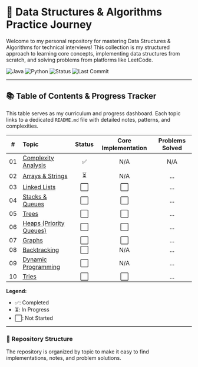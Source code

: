 # 🎯 Data Structures & Algorithms Practice Journey

Welcome to my personal repository for mastering Data Structures & Algorithms for technical interviews! This collection is my structured approach to learning core concepts, implementing data structures from scratch, and solving problems from platforms like LeetCode.

![Java](https://img.shields.io/badge/Java-ED8B00?style=for-the-badge&logo=java&logoColor=white)
![Python](https://img.shields.io/badge/Python-3776AB?style=for-the-badge&logo=python&logoColor=white)
![Status](https://img.shields.io/badge/Status-In%20Progress-green?style=for-the-badge)
![Last Commit](https://img.shields.io/github/last-commit/your-github-username/DSA-Practice?style=for-the-badge)

---

## 📚 Table of Contents & Progress Tracker

This table serves as my curriculum and progress dashboard. Each topic links to a dedicated `README.md` file with detailed notes, patterns, and complexities.

| #  | Topic                                                | Status | Core Implementation | Problems Solved |
|:--:|:-----------------------------------------------------|:------:|:-------------------:|:---------------:|
| 01 | [Complexity Analysis](./01-Complexity-Analysis)      |   ✅   |         N/A         |       N/A       |
| 02 | [Arrays & Strings](./02-Arrays-And-Strings)          |   ⏳   |         N/A         |       ...       |
| 03 | [Linked Lists](./03-LinkedLists)                     |   ⬜️   |         ⬜️         |       ...       |
| 04 | [Stacks & Queues](./04-Stacks-And-Queues)            |   ⬜️   |         ⬜️         |       ...       |
| 05 | [Trees](./05-Trees)                                  |   ⬜️   |         ⬜️         |       ...       |
| 06 | [Heaps (Priority Queues)](./06-Heaps-Priority-Queues)|   ⬜️   |         ⬜️         |       ...       |
| 07 | [Graphs](./07-Graphs)                                |   ⬜️   |         ⬜️         |       ...       |
| 08 | [Backtracking](./08-Backtracking)                    |   ⬜️   |         N/A         |       ...       |
| 09 | [Dynamic Programming](./09-Dynamic-Programming)      |   ⬜️   |         N/A         |       ...       |
| 10 | [Tries](./10-Tries)                                  |   ⬜️   |         ⬜️         |       ...       |

**Legend:**
* ✅: Completed
* ⏳: In Progress
* ⬜️: Not Started

---

### 📂 Repository Structure

The repository is organized by topic to make it easy to find implementations, notes, and problem solutions.
